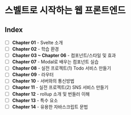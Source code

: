 # 스벨트로 시작하는 웹 프론트엔드


## Index
- [ ] **Chapter 01** - Svelte 소개
- [ ] **Chapter 02** - 학습 환경
- [ ] **Chapter 03 ~ Chapter 06** - 컴포넌트/스타일 및 효과
- [ ] **Chapter 07** - Modal로 배우는 컴포넌트 실습
- [ ] **Chapter 08** - 실전 프로젝트(1) Todo 서비스 만들기
- [ ] **Chapter 09** - 라우터
- [ ] **Chapter 10** - 서버와의 통신방법
- [ ] **Chapter 11** - 실전 프로젝트(2) SNS 서비스 만들기
- [ ] **Chapter 12** - rollup 소개 및 번들러 이해
- [ ] **Chapter 13** - 특수 요소
- [ ] **Chapter 14** - 유용한 자바스크립트 문법
